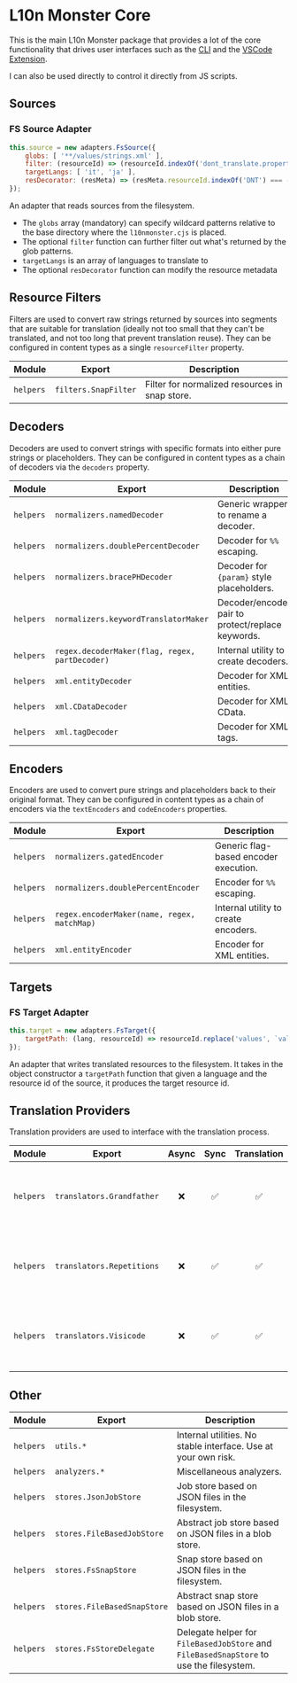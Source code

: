 # L10n Monster Core

This is the main L10n Monster package that provides a lot of the core functionality that drives user interfaces such as the [CLI](../cli) and the [VSCode Extension](../vscode-l10nmanager).

I can also be used directly to control it directly from JS scripts.

## Sources

### FS Source Adapter

```js
this.source = new adapters.FsSource({
    globs: [ '**/values/strings.xml' ],
    filter: (resourceId) => (resourceId.indexOf('dont_translate.properties') === -1),
    targetLangs: [ 'it', 'ja' ],
    resDecorator: (resMeta) => (resMeta.resourceId.indexOf('DNT') === -1 ? resMeta : { ...resMeta, targetLangs: [] }),
});
```

An adapter that reads sources from the filesystem.

* The `globs` array (mandatory) can specify wildcard patterns relative to the base directory where the `l10nmonster.cjs` is placed.
* The optional `filter` function can further filter out what's returned by the glob patterns.
* `targetLangs` is an array of languages to translate to
* The optional `resDecorator` function can modify the resource metadata

## Resource Filters

Filters are used to convert raw strings returned by sources into segments that are suitable for translation (ideally not too small that they can't be translated, and not too long that prevent translation reuse). They can be configured in content types as a single `resourceFilter` property.

|Module|Export|Description|
|---|---|---|
|`helpers`|`filters.SnapFilter`|Filter for normalized resources in snap store.

## Decoders

Decoders are used to convert strings with specific formats into either pure strings or placeholders. They can be configured in content types as a chain of decoders via the `decoders` property.

|Module|Export|Description|
|---|---|---|
|`helpers`|`normalizers.namedDecoder`|Generic wrapper to rename a decoder.|
|`helpers`|`normalizers.doublePercentDecoder`|Decoder for `%%` escaping.|
|`helpers`|`normalizers.bracePHDecoder`|Decoder for `{param}` style placeholders.|
|`helpers`|`normalizers.keywordTranslatorMaker`|Decoder/encoder pair to protect/replace keywords.|
|`helpers`|`regex.decoderMaker(flag, regex, partDecoder)`|Internal utility to create decoders.|
|`helpers`|`xml.entityDecoder`|Decoder for XML entities.|
|`helpers`|`xml.CDataDecoder`|Decoder for XML CData.|
|`helpers`|`xml.tagDecoder`|Decoder for XML tags.|

## Encoders

Encoders are used to convert pure strings and placeholders back to their original format. They can be configured in content types as a chain of encoders via the `textEncoders` and `codeEncoders` properties.

|Module|Export|Description|
|---|---|---|
|`helpers`|`normalizers.gatedEncoder`|Generic flag-based encoder execution.|
|`helpers`|`normalizers.doublePercentEncoder`|Encoder for `%%` escaping.|
|`helpers`|`regex.encoderMaker(name, regex, matchMap)`|Internal utility to create encoders.|
|`helpers`|`xml.entityEncoder`|Encoder for XML entities.|

## Targets

### FS Target Adapter

```js
this.target = new adapters.FsTarget({
    targetPath: (lang, resourceId) => resourceId.replace('values', `values-${lang}`),
});
```

An adapter that writes translated resources to the filesystem. It takes in the object constructor a `targetPath` function that given a language and the resource id of the source, it produces the target resource id.

## Translation Providers

Translation providers are used to interface with the translation process.

|Module|Export|Async|Sync|Translation|Refresh|Description|
|---|---|:---:|:---:|:---:|:---:|---|
|`helpers`|`translators.Grandfather`|❌|✅|✅|✅|Create translations based on existing translated resources.
|`helpers`|`translators.Repetitions`|❌|✅|✅|✅|Create translations based on leverage of 100% text matches.
|`helpers`|`translators.Visicode`|❌|✅|✅|✅|Pseudo-localization with visual identification of string id's.

## Other

|Module|Export|Description|
|------|---|---|
|`helpers`|`utils.*`|Internal utilities. No stable interface. Use at your own risk.|
|`helpers`|`analyzers.*`|Miscellaneous analyzers.|
|`helpers`|`stores.JsonJobStore`|Job store based on JSON files in the filesystem.|
|`helpers`|`stores.FileBasedJobStore`|Abstract job store based on JSON files in a blob store.|
|`helpers`|`stores.FsSnapStore`|Snap store based on JSON files in the filesystem.|
|`helpers`|`stores.FileBasedSnapStore`|Abstract snap store based on JSON files in a blob store.|
|`helpers`|`stores.FsStoreDelegate`|Delegate helper for `FileBasedJobStore` and `FileBasedSnapStore` to use the filesystem.|
